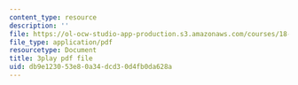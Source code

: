```yaml
---
content_type: resource
description: ''
file: https://ol-ocw-studio-app-production.s3.amazonaws.com/courses/18-03sc-differential-equations-fall-2011/db9e123053e80a34dcd30d4fb0da628a_vP-oRQqmeg4.pdf
file_type: application/pdf
resourcetype: Document
title: 3play pdf file
uid: db9e1230-53e8-0a34-dcd3-0d4fb0da628a
---
```

